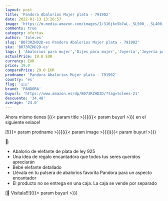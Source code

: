 ```yaml
---
layout: post
title: 'Pandora Abalorios Mujer plata - 791902'
date: 2022-01-13 13:26:57
image: 'https://m.media-amazon.com/images/I/316jkv5b7wL._SL500_._SL400_.jpg'
comments: true
category: ofertas
author: 'tole.es'
slug: 'B073RZHD2D-es Pandora Abalorios Mujer plata - 791902'
sku: 'B073RZHD2D-es'
tags: [ 'Abalorios para mujer','Dijes para mujer','Joyería','Joyería para mujer','pandora', ]
actualPrice: 19.0 EUR
currency: EUR
price: 19.0
comparePrice: 29.0 EUR
prodname: 'Pandora Abalorios Mujer plata - 791902'
country: 'es'
flag: '🇪🇸'
brand: 'PANDORA'
buyurl: 'https://www.amazon.es/dp/B073RZHD2D/?tag=tolees-21'
descuento: '34.48'
average: '24.0'
---
```


Ahora mismo tienes [{{< param title >}}]({{< param buyurl >}}) en el siguiente enlace!

[![{{< param prodname >}}]({{< param image >}})]({{< param buyurl >}})

🔎:

- Abalorio de elefante de plata de ley 925
- Una idea de regalo encantadora que todos tus seres queridos apreciarán
- Bebé elefante detallado
- Llévala en tu pulsera de abalorios favorita Pandora para un aspecto encantador
- El producto no se entrega en una caja. La caja se vende por separado

[🛒 Visítala!!!]({{< param buyurl >}})
